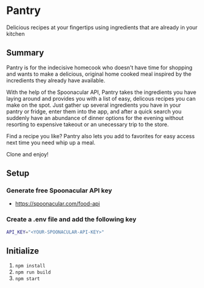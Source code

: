 # Pantry
Delicious recipes at your fingertips using ingredients that are already in your kitchen

## Summary ##
Pantry is for the indecisive homecook who doesn't have time for shopping and wants to make a delicious, original home cooked meal inspired by the incredients they already have available.

With the help of the Spoonacular API, Pantry takes the ingredients you have laying around and provides you with a list of easy, delicous recipes you can make on the spot. Just gather up several ingredients you have in your pantry or fridge, enter them into the app, and after a quick search you suddenly have an abundance of dinner options for the evening without resorting to expensive takeout or an unecessary trip to the store.

Find a recipe you like? Pantry also lets you add to favorites for easy access next time you need whip up a meal.

Clone and enjoy!

## Setup ##

### Generate free Spoonacular API key 
- https://spoonacular.com/food-api

### Create a .env file and add the following key
```bash
API_KEY="<YOUR-SPOONACULAR-API-KEY>"
```

## Initialize ##
1. `npm install`
2. `npm run build`
3. `npm start`
